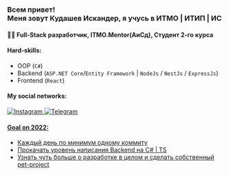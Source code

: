 ### <h3 align="left">Всем привет!<br/> Меня зовут Кудашев Искандер, я учусь в ИТМО | ИТИП | ИС</h3>

#### 👨‍🎓 Full-Stack разработчик, ITMO.Mentor(АиСд), Студент 2-го курса

#### Hard-skills:
   - OOP (`C#`)
   - Backend (`ASP.NET Core`/`Entity Framework` | `NodeJs` / `NestJs` / `ExpressJs`)
   - Frontend (`React`)

#### My social networks:

<a href="https://www.instagram.com/_faggod_/">
   <img top="0" src="https://img.shields.io/badge/instagram-%23E4405F.svg?style=for-the-badge&logo=Instagram&logoColor=white" alt="Instagram" target="_blank" margin-left="10px">
<a href="https://t.me/faggod">
   <img top="0" src="https://img.shields.io/badge/Telegram-2CA5E0?style=for-the-badge&logo=telegram&logoColor=white" alt="Telegram" target="_blank" margin-left="10px">

#### Goal on 2022: 
   - Каждый день по минимум одному коммиту
   - Прокачать уровень написания Backend на C# | TS
   - Узнать чуть больше о разработке в целом и сделать собственный pet-project
